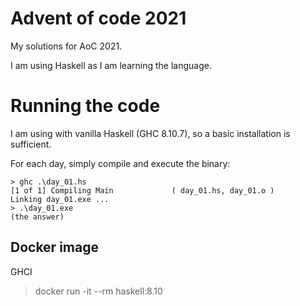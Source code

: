# Advent of code 2021

My solutions for AoC 2021.

I am using Haskell as I am learning the language.  

# Running the code

I am using with vanilla Haskell (GHC 8.10.7), so a basic installation is sufficient.

For each day, simply compile and execute the binary:
```
> ghc .\day_01.hs
[1 of 1] Compiling Main             ( day_01.hs, day_01.o )
Linking day_01.exe ...
> .\day_01.exe
(the answer)
```

## Docker image

GHCI
> docker run -it --rm haskell:8.10
